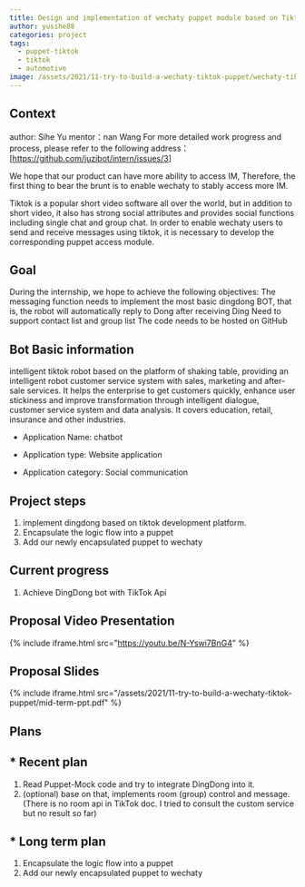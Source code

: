 ```yaml
---
title: Design and implementation of wechaty puppet module based on Tiktok
author: yusihe88
categories: project
tags:
  - puppet-tiktok
  - tiktok
  - automotive
image: /assets/2021/11-try-to-build-a-wechaty-tiktok-puppet/wechaty-tiktok-puppet.webp
---
```

   
## Context

author: Sihe Yu
mentor：nan Wang
For more detailed work progress and process, please refer to the following address：
[https://github.com/juzibot/intern/issues/3]

We hope that our product can have more ability to access IM, Therefore, the first thing to bear the brunt is to enable wechaty to stably access more IM.

Tiktok is a popular short video software all over the world, but in addition to short video, it also has strong social attributes and provides social functions including single chat and group chat.
In order to enable wechaty users to send and receive messages using tiktok, it is necessary to develop the corresponding puppet access module.

## Goal

During the internship, we hope to achieve the following objectives:
The messaging function needs to implement the most basic dingdong BOT, that is, the robot will automatically reply to Dong after receiving Ding
Need to support contact list and group list
The code needs to be hosted on GitHub

## Bot Basic information

intelligent tiktok robot based on the platform of shaking table, providing an intelligent robot customer service system with sales, marketing and after-sale services. It helps the enterprise to get customers quickly, enhance user stickiness and improve transformation through intelligent dialogue, customer service system and data analysis. It covers education, retail, insurance and other industries.

* Application Name: chatbot

* Application type: Website application

* Application category: Social communication

## Project steps

1. implement dingdong based on tiktok development platform.
2. Encapsulate the logic flow into a puppet
3. Add our newly encapsulated puppet to wechaty

## Current progress

1. Achieve DingDong bot with TikTok Api

## Proposal Video Presentation

{% include iframe.html src="https://youtu.be/N-Yswi7BnG4" %}

## Proposal Slides

{% include iframe.html src="/assets/2021/11-try-to-build-a-wechaty-tiktok-puppet/mid-term-ppt.pdf" %}

## Plans

## * Recent plan

1. Read Puppet-Mock code and try to integrate DingDong into it.
2. (optional) base on that, implements room (group) control and message. (There is no room api in TikTok doc. I tried to consult the custom service but no result so far)

## * Long term plan

1. Encapsulate the logic flow into a puppet
2. Add our newly encapsulated puppet to wechaty
